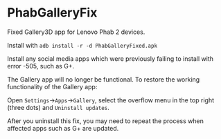 # PhabGalleryFix
Fixed Gallery3D app for Lenovo Phab 2 devices.

Install with `adb install -r -d PhabGalleryFixed.apk`

Install any social media apps which were previously failing to install with error -505, such as G+.

The Gallery app will no longer be functional. To restore the working functionality of the Gallery app:

Open `Settings`->`Apps`->`Gallery`, select the overflow menu in the top right (three dots) and `Uninstall updates`.

After you uninstall this fix, you may need to repeat the process when affected apps such as G+ are updated.

